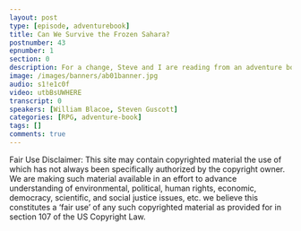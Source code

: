 ```yaml
---
layout: post
type: [episode, adventurebook]
title: Can We Survive the Frozen Sahara?
postnumber: 43
epnumber: 1
section: 0
description: For a change, Steve and I are reading from an adventure book in which you can choose your own path: "Heart of Ice" by Dave Morris. Not only are there many ways to die, but there are multiple possible outcomes of the overall story. Follow us on an adventure of travelling through treacherous terrotories including the icy desert of futuristic Northern Africa.
image: /images/banners/ab01banner.jpg
audio: s1!e1c0f
video: utbBsUWHERE
transcript: 0
speakers: [William Blacoe, Steven Guscott]
categories: [RPG, adventure-book]
tags: []
comments: true
---
```

Fair Use Disclaimer:
This site may contain copyrighted material the use of which has not always been specifically authorized by the copyright owner. We are making such material available in an effort to advance understanding of environmental, political, human rights, economic, democracy, scientific, and social justice issues, etc. we believe this constitutes a ‘fair use’ of any such copyrighted material as provided for in section 107 of the US Copyright Law.